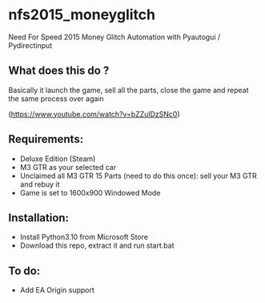 # nfs2015_moneyglitch
Need For Speed 2015 Money Glitch Automation with Pyautogui / Pydirectinput
## What does this do ?
Basically it launch the game, sell all the parts, close the game and repeat the same process over again

(https://www.youtube.com/watch?v=bZZulDzSNc0)


## Requirements:
- Deluxe Edition (Steam)
- M3 GTR as your selected car
- Unclaimed all M3 GTR 15 Parts (need to do this once): sell your M3 GTR and rebuy it
- Game is set to 1600x900 Windowed Mode

## Installation:
- Install Python3.10 from Microsoft Store
- Download this repo, extract it and run start.bat

## To do:
- Add EA Origin support
